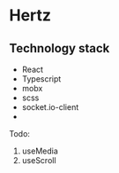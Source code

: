 # Hertz

## Technology stack
- React
- Typescript
- mobx
- scss
- socket.io-client
- 


Todo:
1. useMedia
2. useScroll
